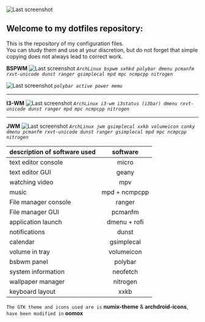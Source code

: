 ![Last screenshot](https://raw.githubusercontent.com/GhostKraft/dotfiles/master/wallpaper/logo%20DF_GK.png)
## Welcome to my dotfiles repository:
This is the repository of my configuration files.
<br />You can study them and use at your discretion, but do not forget that simple copying does not always lead to correct work.

**BSPWM** 
![Last screenshot](https://raw.githubusercontent.com/GhostKraft/dotfiles/master/screenshot/bspwm/ws-bspwm.png)
*`ArchLinux bspwm sxhkd polybar dmenu pcmanfm rxvt-unicode dunst ranger gsimplecal mpd mpc ncmpcpp nitrogen`*

![Last screenshot](https://raw.githubusercontent.com/GhostKraft/dotfiles/master/screenshot/bspwm/power-menu-polybar.png)
*`polybar active power memu`*
***
**I3-WM** 
![Last screenshot](https://raw.githubusercontent.com/GhostKraft/dotfiles/master/screenshot/i3-wm/i3wm-00.png)
*`ArchLinux i3-wm i3status (i3bar) dmenu rxvt-unicode dunst ranger mpd mpc ncmpcpp nitrogen`*
***
**JWM** 
![Last screenshot](https://raw.githubusercontent.com/GhostKraft/dotfiles/master/screenshot/JWM/JWM-vilol.png)
*`ArchLinux jwm gsimplecal xxkb volumeicon conky dmenu pcmanfm rxvt-unicode dunst ranger gsimplecal mpd mpc ncmpcpp nitrogen `*

| description of software used              |     software               |
| ------------- |:------------------:|
| text editor  console | micro           |
| text editor  GUI     | geany           |
| watching video       | mpv             |
| music                | mpd + ncmpcpp   |
| File manager console | ranger          |
| File manager GUI     | pcmanfm         |
| application launch   | dmenu + rofi    |
| notifications        | dunst           |
| calendar             | gsimplecal      |
| volume in tray       | volumeicon      |
| bsbwm panel          | polybar         |
| system information   | neofetch        |
| wallpaper manager    | nitrogen        |
| keyboard layout      | xxkb            |

`The GTK theme and icons used are is` **numix-theme** & **archdroid-icons**, `have been modified in` **oomox**
